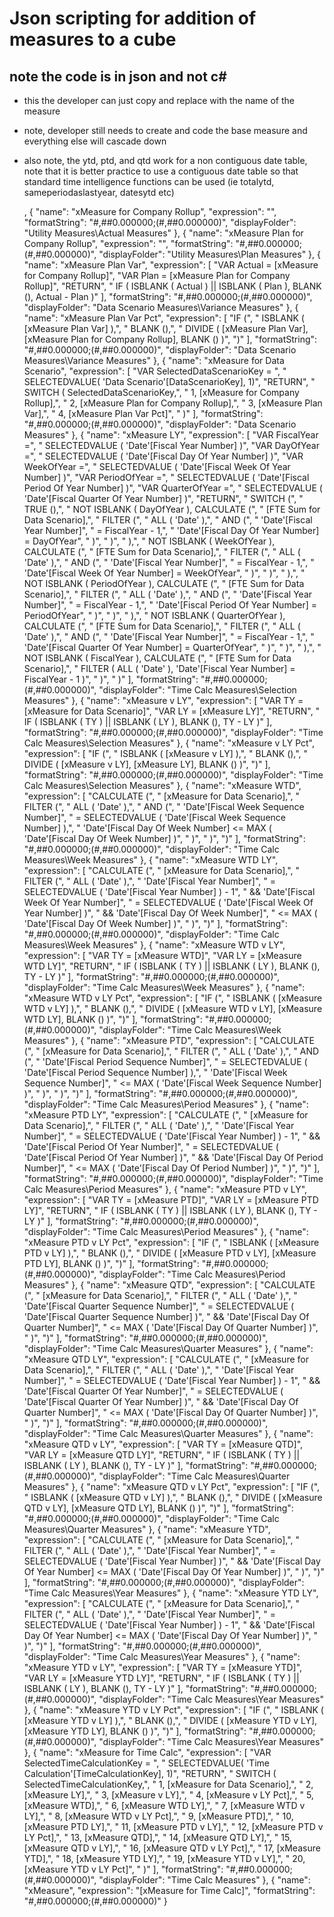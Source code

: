 # Json scripting for addition of measures to a cube

## note the code is in json and not c#

* this the developer can just copy and replace with the name of the measure
* note, developer still needs to create and code the base measure and everything else will cascade down
* also note, the ytd, ptd, and qtd work for a non contiguous date table, note that it is better practice to use a contiguous date table
so that standard time intelligence functions can be used (ie totalytd, sameperiodaslastyear, datesytd etc)

    ,
              {
                "name": "xMeasure for Company Rollup",
                "expression": "",
                "formatString": "#,##0.000000;(#,##0.000000)",
                "displayFolder": "Utility Measures\\Actual Measures"
              },
              {
                "name": "xMeasure Plan for Company Rollup",
                "expression": "",
                "formatString": "#,##0.000000;(#,##0.000000)",
                "displayFolder": "Utility Measures\\Plan Measures"
              },
              {
                "name": "xMeasure Plan Var",
                "expression": [
                  "VAR Actual = [xMeasure for Company Rollup]",
                  "VAR Plan = [xMeasure Plan for Company Rollup]",
                  "RETURN",
                  "    IF ( ISBLANK ( Actual ) || ISBLANK ( Plan ), BLANK (), Actual - Plan )"
                ],
                "formatString": "#,##0.000000;(#,##0.000000)",
                "displayFolder": "Data Scenario Measures\\Variance Measures"
              },
              {
                "name": "xMeasure Plan Var Pct",
                "expression": [
                  "IF (",
                  "    ISBLANK ( [xMeasure Plan Var] ),",
                  "    BLANK (),",
                  "    DIVIDE ( [xMeasure Plan Var], [xMeasure Plan for Company Rollup], BLANK () )",
                  ")"
                ],
                "formatString": "#,##0.000000;(#,##0.000000)",
                "displayFolder": "Data Scenario Measures\\Variance Measures"
              },
              {
                "name": "xMeasure for Data Scenario",
                "expression": [
                  "VAR SelectedDataScenarioKey = ",
                  "    SELECTEDVALUE( 'Data Scenario'[DataScenarioKey], 1)",
                  "RETURN",
                  "    SWITCH ( SelectedDataScenarioKey,",
                  "        1, [xMeasure for Company Rollup],",
                  "        2, [xMeasure Plan for Company Rollup],",
                  "        3, [xMeasure Plan Var],",
                  "        4, [xMeasure Plan Var Pct]",
                  "    )"
                ],
                "formatString": "#,##0.000000;(#,##0.000000)",
                "displayFolder": "Data Scenario Measures"
              },
              {
                "name": "xMeasure LY",
                "expression": [
                  "VAR FiscalYear =",
                  "    SELECTEDVALUE ( 'Date'[Fiscal Year Number] )",
                  "VAR DayOfYear =",
                  "    SELECTEDVALUE ( 'Date'[Fiscal Day Of Year Number] )",
                  "VAR WeekOfYear =",
                  "    SELECTEDVALUE ( 'Date'[Fiscal Week Of Year Number] )",
                  "VAR PeriodOfYear =",
                  "    SELECTEDVALUE ( 'Date'[Fiscal Period Of Year Number] )",
                  "VAR QuarterOfYear =",
                  "    SELECTEDVALUE ( 'Date'[Fiscal Quarter Of Year Number] )",
                  "RETURN",
                  "    SWITCH (",
                  "        TRUE (),",
                  "        NOT ISBLANK ( DayOfYear ), CALCULATE (",
                  "            [FTE Sum for Data Scenario],",
                  "            FILTER (",
                  "                ALL ( 'Date' ),",
                  "                AND (",
                  "                    'Date'[Fiscal Year Number]",
                  "                        = FiscalYear - 1,",
                  "                    'Date'[Fiscal Day Of Year Number] = DayOfYear",
                  "                )",
                  "            )",
                  "        ),",
                  "        NOT ISBLANK ( WeekOfYear ), CALCULATE (",
                  "            [FTE Sum for Data Scenario],",
                  "            FILTER (",
                  "                ALL ( 'Date' ),",
                  "                AND (",
                  "                    'Date'[Fiscal Year Number]",
                  "                        = FiscalYear - 1,",
                  "                    'Date'[Fiscal Week Of Year Number] = WeekOfYear",
                  "                )",
                  "            )",
                  "        ),",
                  "        NOT ISBLANK ( PeriodOfYear ), CALCULATE (",
                  "            [FTE Sum for Data Scenario],",
                  "            FILTER (",
                  "                ALL ( 'Date' ),",
                  "                AND (",
                  "                    'Date'[Fiscal Year Number]",
                  "                        = FiscalYear - 1,",
                  "                    'Date'[Fiscal Period Of Year Number] = PeriodOfYear",
                  "                )",
                  "            )",
                  "        ),",
                  "        NOT ISBLANK ( QuarterOfYear ), CALCULATE (",
                  "            [FTE Sum for Data Scenario],",
                  "            FILTER (",
                  "                ALL ( 'Date' ),",
                  "                AND (",
                  "                    'Date'[Fiscal Year Number]",
                  "                        = FiscalYear - 1,",
                  "                    'Date'[Fiscal Quarter Of Year Number] = QuarterOfYear",
                  "                )",
                  "            )",
                  "        ),",
                  "        NOT ISBLANK ( FiscalYear ), CALCULATE (",
                  "            [FTE Sum for Data Scenario],",
                  "            FILTER ( ALL ( 'Date' ), 'Date'[Fiscal Year Number] = FiscalYear - 1 )",
                  "        )",
                  "    )"
                ],
                "formatString": "#,##0.000000;(#,##0.000000)",
                "displayFolder": "Time Calc Measures\\Selection Measures"
              },
              {
                "name": "xMeasure v LY",
                "expression": [
                  "VAR TY = [xMeasure for Data Scenario]",
                  "VAR LY = [xMeasure LY]",
                  "RETURN",
                  "    IF ( ISBLANK ( TY ) || ISBLANK ( LY ), BLANK (), TY - LY )"
                ],
                "formatString": "#,##0.000000;(#,##0.000000)",
                "displayFolder": "Time Calc Measures\\Selection Measures"
              },
              {
                "name": "xMeasure v LY Pct",
                "expression": [
                  "IF (",
                  "    ISBLANK ( [xMeasure v LY] ),",
                  "    BLANK (),",
                  "    DIVIDE ( [xMeasure v LY], [xMeasure LY], BLANK () )",
                  ")"
                ],
                "formatString": "#,##0.000000;(#,##0.000000)",
                "displayFolder": "Time Calc Measures\\Selection Measures"
              },
              {
                "name": "xMeasure WTD",
                "expression": [
                  "CALCULATE (",
                  "    [xMeasure for Data Scenario],",
                  "    FILTER (",
                  "        ALL ( 'Date' ),",
                  "        AND (",
                  "            'Date'[Fiscal Week Sequence Number]",
                  "                = SELECTEDVALUE ( 'Date'[Fiscal Week Sequence Number] ),",
                  "            'Date'[Fiscal Day Of Week Number] <= MAX ( 'Date'[Fiscal Day Of Week Number] )",
                  "        )",
                  "    )",
                  ")"
                ],
                "formatString": "#,##0.000000;(#,##0.000000)",
                "displayFolder": "Time Calc Measures\\Week Measures"
              },
              {
                "name": "xMeasure WTD LY",
                "expression": [
                  "CALCULATE (",
                  "    [xMeasure for Data Scenario],",
                  "    FILTER (",
                  "        ALL ( 'Date' ),",
                  "        'Date'[Fiscal Year Number]",
                  "            = SELECTEDVALUE ( 'Date'[Fiscal Year Number] ) - 1",
                  "            && 'Date'[Fiscal Week Of Year Number]",
                  "                = SELECTEDVALUE ( 'Date'[Fiscal Week Of Year Number] )",
                  "            && 'Date'[Fiscal Day Of Week Number]",
                  "                <= MAX ( 'Date'[Fiscal Day Of Week Number] )",
                  "    )",
                  ")"
                ],
                "formatString": "#,##0.000000;(#,##0.000000)",
                "displayFolder": "Time Calc Measures\\Week Measures"
              },
              {
                "name": "xMeasure WTD v LY",
                "expression": [
                  "VAR TY = [xMeasure WTD]",
                  "VAR LY = [xMeasure WTD LY]",
                  "RETURN",
                  "    IF ( ISBLANK ( TY ) || ISBLANK ( LY ), BLANK (), TY - LY )"
                ],
                "formatString": "#,##0.000000;(#,##0.000000)",
                "displayFolder": "Time Calc Measures\\Week Measures"
              },
              {
                "name": "xMeasure WTD v LY Pct",
                "expression": [
                  "IF (",
                  "    ISBLANK ( [xMeasure WTD v LY] ),",
                  "    BLANK (),",
                  "    DIVIDE ( [xMeasure WTD v LY], [xMeasure WTD LY], BLANK () )",
                  ")"
                ],
                "formatString": "#,##0.000000;(#,##0.000000)",
                "displayFolder": "Time Calc Measures\\Week Measures"
              },
              {
                "name": "xMeasure PTD",
                "expression": [
                  "CALCULATE (",
                  "    [xMeasure for Data Scenario],",
                  "    FILTER (",
                  "        ALL ( 'Date' ),",
                  "        AND (",
                  "            'Date'[Fiscal Period Sequence Number]",
                  "                = SELECTEDVALUE ( 'Date'[Fiscal Period Sequence Number] ),",
                  "            'Date'[Fiscal Week Sequence Number]",
                  "                <= MAX ( 'Date'[Fiscal Week Sequence Number] )",
                  "        )",
                  "    )",
                  ")"
                ],
                "formatString": "#,##0.000000;(#,##0.000000)",
                "displayFolder": "Time Calc Measures\\Period Measures"
              },
              {
                "name": "xMeasure PTD LY",
                "expression": [
                  "CALCULATE (",
                  "    [xMeasure for Data Scenario],",
                  "    FILTER (",
                  "        ALL ( 'Date' ),",
                  "        'Date'[Fiscal Year Number]",
                  "            = SELECTEDVALUE ( 'Date'[Fiscal Year Number] ) - 1",
                  "            && 'Date'[Fiscal Period Of Year Number]",
                  "                = SELECTEDVALUE ( 'Date'[Fiscal Period Of Year Number] )",
                  "            && 'Date'[Fiscal Day Of Period Number]",
                  "                <= MAX ( 'Date'[Fiscal Day Of Period Number] )",
                  "    )",
                  ")"
                ],
                "formatString": "#,##0.000000;(#,##0.000000)",
                "displayFolder": "Time Calc Measures\\Period Measures"
              },
              {
                "name": "xMeasure PTD v LY",
                "expression": [
                  "VAR TY = [xMeasure PTD]",
                  "VAR LY = [xMeasure PTD LY]",
                  "RETURN",
                  "    IF ( ISBLANK ( TY ) || ISBLANK ( LY ), BLANK (), TY - LY )"
                ],
                "formatString": "#,##0.000000;(#,##0.000000)",
                "displayFolder": "Time Calc Measures\\Period Measures"
              },
              {
                "name": "xMeasure PTD v LY Pct",
                "expression": [
                  "IF (",
                  "    ISBLANK ( [xMeasure PTD v LY] ),",
                  "    BLANK (),",
                  "    DIVIDE ( [xMeasure PTD v LY], [xMeasure PTD LY], BLANK () )",
                  ")"
                ],
                "formatString": "#,##0.000000;(#,##0.000000)",
                "displayFolder": "Time Calc Measures\\Period Measures"
              },
              {
                "name": "xMeasure QTD",
                "expression": [
                  "CALCULATE (",
                  "    [xMeasure for Data Scenario],",
                  "    FILTER (",
                  "        ALL ( 'Date' ),",
                  "        'Date'[Fiscal Quarter Sequence Number]",
                  "            = SELECTEDVALUE ( 'Date'[Fiscal Quarter Sequence Number] )",
                  "            && 'Date'[Fiscal Day Of Quarter Number]",
                  "                <= MAX ( 'Date'[Fiscal Day Of Quarter Number] )",
                  "    )",
                  ")"
                ],
                "formatString": "#,##0.000000;(#,##0.000000)",
                "displayFolder": "Time Calc Measures\\Quarter Measures"
              },
              {
                "name": "xMeasure QTD LY",
                "expression": [
                  "CALCULATE (",
                  "    [xMeasure for Data Scenario],",
                  "    FILTER (",
                  "        ALL ( 'Date' ),",
                  "        'Date'[Fiscal Year Number]",
                  "            = SELECTEDVALUE ( 'Date'[Fiscal Year Number] ) - 1",
                  "            && 'Date'[Fiscal Quarter Of Year Number]",
                  "                = SELECTEDVALUE ( 'Date'[Fiscal Quarter Of Year Number] )",
                  "            && 'Date'[Fiscal Day Of Quarter Number]",
                  "                <= MAX ( 'Date'[Fiscal Day Of Quarter Number] )",
                  "    )",
                  ")"
                ],
                "formatString": "#,##0.000000;(#,##0.000000)",
                "displayFolder": "Time Calc Measures\\Quarter Measures"
              },
              {
                "name": "xMeasure QTD v LY",
                "expression": [
                  "VAR TY = [xMeasure QTD]",
                  "VAR LY = [xMeasure QTD LY]",
                  "RETURN",
                  "    IF ( ISBLANK ( TY ) || ISBLANK ( LY ), BLANK (), TY - LY )"
                ],
                "formatString": "#,##0.000000;(#,##0.000000)",
                "displayFolder": "Time Calc Measures\\Quarter Measures"
              },
              {
                "name": "xMeasure QTD v LY Pct",
                "expression": [
                  "IF (",
                  "    ISBLANK ( [xMeasure QTD v LY] ),",
                  "    BLANK (),",
                  "    DIVIDE ( [xMeasure QTD v LY], [xMeasure QTD LY], BLANK () )",
                  ")"
                ],
                "formatString": "#,##0.000000;(#,##0.000000)",
                "displayFolder": "Time Calc Measures\\Quarter Measures"
              },
              {
                "name": "xMeasure YTD",
                "expression": [
                  "CALCULATE (",
                  "    [xMeasure for Data Scenario],",
                  "    FILTER (",
                  "        ALL ( 'Date' ),",
                  "        'Date'[Fiscal Year Number]",
                  "            = SELECTEDVALUE ( 'Date'[Fiscal Year Number] )",
                  "            && 'Date'[Fiscal Day Of Year Number] <= MAX ( 'Date'[Fiscal Day Of Year Number] )",
                  "    )",
                  ")"
                ],
                "formatString": "#,##0.000000;(#,##0.000000)",
                "displayFolder": "Time Calc Measures\\Year Measures"
              },
              {
                "name": "xMeasure YTD LY",
                "expression": [
                  "CALCULATE (",
                  "    [xMeasure for Data Scenario],",
                  "    FILTER (",
                  "        ALL ( 'Date' ),",
                  "        'Date'[Fiscal Year Number]",
                  "            = SELECTEDVALUE ( 'Date'[Fiscal Year Number] ) - 1",
                  "            && 'Date'[Fiscal Day Of Year Number] <= MAX ( 'Date'[Fiscal Day Of Year Number] )",
                  "    )",
                  ")"
                ],
                "formatString": "#,##0.000000;(#,##0.000000)",
                "displayFolder": "Time Calc Measures\\Year Measures"
              },
              {
                "name": "xMeasure YTD v LY",
                "expression": [
                  "VAR TY = [xMeasure YTD]",
                  "VAR LY = [xMeasure YTD LY]",
                  "RETURN",
                  "    IF ( ISBLANK ( TY ) || ISBLANK ( LY ), BLANK (), TY - LY )"
                ],
                "formatString": "#,##0.000000;(#,##0.000000)",
                "displayFolder": "Time Calc Measures\\Year Measures"
              },
              {
                "name": "xMeasure YTD v LY Pct",
                "expression": [
                  "IF (",
                  "    ISBLANK ( [xMeasure YTD v LY] ),",
                  "    BLANK (),",
                  "    DIVIDE ( [xMeasure YTD v LY], [xMeasure YTD LY], BLANK () )",
                  ")"
                ],
                "formatString": "#,##0.000000;(#,##0.000000)",
                "displayFolder": "Time Calc Measures\\Year Measures"
              },
              {
                "name": "xMeasure for Time Calc",
                "expression": [
                  "VAR SelectedTimeCalculationKey = ",
                  "    SELECTEDVALUE( 'Time Calculation'[TimeCalculationKey], 1)",
                  "RETURN",
                  "    SWITCH ( SelectedTimeCalculationKey,",
                  "        1, [xMeasure for Data Scenario],",
                  "        2, [xMeasure LY],",
                  "        3, [xMeasure v LY],",
                  "        4, [xMeasure v LY Pct],",
                  "        5, [xMeasure WTD],",
                  "        6, [xMeasure WTD LY],",
                  "        7, [xMeasure WTD v LY],",
                  "        8, [xMeasure WTD v LY Pct],",
                  "        9, [xMeasure PTD],",
                  "        10, [xMeasure PTD LY],",
                  "        11, [xMeasure PTD v LY],",
                  "        12, [xMeasure PTD v LY Pct],",
                  "        13, [xMeasure QTD],",
                  "        14, [xMeasure QTD LY],",
                  "        15, [xMeasure QTD v LY],",
                  "        16, [xMeasure QTD v LY Pct],",
                  "        17, [xMeasure YTD],",
                  "        18, [xMeasure YTD LY],",
                  "        19, [xMeasure YTD v LY],",
                  "        20, [xMeasure YTD v LY Pct]",
                  "    )"
                ],
                "formatString": "#,##0.000000;(#,##0.000000)",
                "displayFolder": "Time Calc Measures"
              },
              {
                "name": "xMeasure",
                "expression": "[xMeasure for Time Calc]",
                "formatString": "#,##0.000000;(#,##0.000000)"
              }
